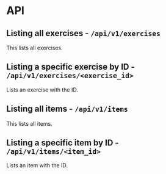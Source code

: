 # API

## Listing all exercises - ``/api/v1/exercises``

This lists all exercises.

## Listing a specific exercise by ID - ``/api/v1/exercises/<exercise_id>``

Lists an exercise with the ID.

## Listing all items - ``/api/v1/items``

This lists all items.

## Listing a specific item by ID - ``/api/v1/items/<item_id>``

Lists an item with the ID.
